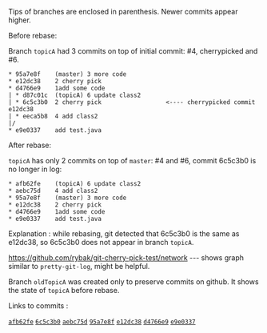 Tips of branches are enclosed in parenthesis.
Newer commits appear higher.

Before rebase:

Branch `topicA` had 3 commits on top of initial commit: #4, cherrypicked and #6.

    * 95a7e8f	 (master) 3 more code
    * e12dc38	 2 cherry pick
    * d4766e9	 1add some code
    | * d87c01c	 (topicA) 6 update class2
    | * 6c5c3b0	 2 cherry pick                  <---- cherrypicked commit e12dc38
    | * eeca5b8	 4 add class2
    |/  
    * e9e0337	 add test.java

After rebase:

`topicA` has only 2 commits on top of `master`: #4 and #6, commit 6c5c3b0 is no
longer in log:

    * afb62fe	 (topicA) 6 update class2
    * aebc75d	 4 add class2
    * 95a7e8f	 (master) 3 more code
    * e12dc38	 2 cherry pick
    * d4766e9	 1add some code
    * e9e0337	 add test.java

Explanation : while rebasing, git detected that 6c5c3b0 is the same as e12dc38, so 6c5c3b0
does not appear in branch `topicA`.

https://github.com/rybak/git-cherry-pick-test/network --- shows graph
similar to `pretty-git-log`, might be helpful.

Branch `oldTopicA` was created only to preserve commits on github.
It shows the state of `topicA` before rebase.

Links to commits :

[`afb62fe`](https://github.com/rybak/git-cherry-pick-test/commit/afb62fe)
[`6c5c3b0`](https://github.com/rybak/git-cherry-pick-test/commit/6c5c3b0)
[`aebc75d`](https://github.com/rybak/git-cherry-pick-test/commit/aebc75d)
[`95a7e8f`](https://github.com/rybak/git-cherry-pick-test/commit/95a7e8f)
[`e12dc38`](https://github.com/rybak/git-cherry-pick-test/commit/e12dc38)
[`d4766e9`](https://github.com/rybak/git-cherry-pick-test/commit/d4766e9)
[`e9e0337`](https://github.com/rybak/git-cherry-pick-test/commit/e9e0337b84a60e56bc0d9a0a5d6fb21f59451f49)
